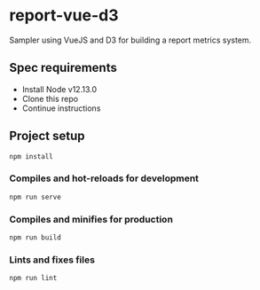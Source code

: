 # report-vue-d3
Sampler using VueJS and D3 for building a report metrics system.

## Spec requirements
* Install Node v12.13.0
* Clone this repo
* Continue instructions

## Project setup
```
npm install
```

### Compiles and hot-reloads for development
```
npm run serve
```

### Compiles and minifies for production
```
npm run build
```

### Lints and fixes files
```
npm run lint
```